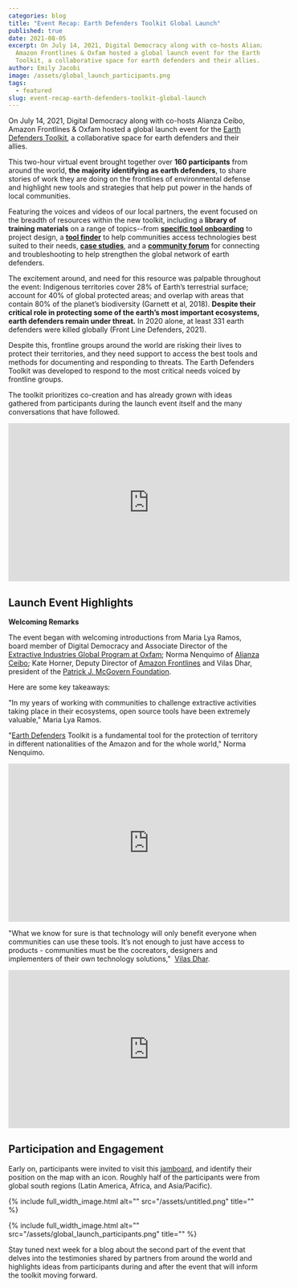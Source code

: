 ```yaml
---
categories: blog
title: "Event Recap: Earth Defenders Toolkit Global Launch"
published: true
date: 2021-08-05
excerpt: On July 14, 2021, Digital Democracy along with co-hosts Alianza Ceibo,
  Amazon Frontlines & Oxfam hosted a global launch event for the Earth Defenders
  Toolkit, a collaborative space for earth defenders and their allies.
author: Emily Jacobi
image: /assets/global_launch_participants.png
tags:
  - featured
slug: event-recap-earth-defenders-toolkit-global-launch
---
```

On July 14, 2021, Digital Democracy along with co-hosts Alianza Ceibo, Amazon Frontlines & Oxfam hosted a global launch event for the [Earth Defenders Toolkit](https://www.earthdefenderstoolkit.com/), a collaborative space for earth defenders and their allies. 

This two-hour virtual event brought together over **160 participants** from around the world, **the majority identifying as earth defenders**, to share stories of work they are doing on the frontlines of environmental defense and highlight new tools and strategies that help put power in the hands of local communities. 

Featuring the voices and videos of our local partners, the event focused on the breadth of resources within the new toolkit, including a **library of training materials** on a range of topics--from **[specific tool onboarding](https://earthdefenderstoolkit.com/toolkit)** to project design, a **[tool finder](https://earthdefenderstoolkit.com/toolfinder)** to help communities access technologies best suited to their needs, **[case studies](https://earthdefenderstoolkit.com/community)**, and a **[community forum](https://forum.earthdefenderstoolkit.com)** for connecting and troubleshooting to help strengthen the global network of earth defenders. 

The excitement around, and need for this resource was palpable throughout the event: Indigenous territories cover 28% of Earth’s terrestrial surface; account for 40% of global protected areas; and overlap with areas that contain 80% of the planet’s biodiversity (Garnett et al, 2018). **Despite their critical role in protecting some of the earth’s most important ecosystems, earth defenders remain under threat.** In 2020 alone, at least 331 earth defenders were killed globally (Front Line Defenders, 2021). 

Despite this, frontline groups around the world are risking their lives to protect their territories, and they need support to access the best tools and methods for documenting and responding to threats. The Earth Defenders Toolkit was developed to respond to the most critical needs voiced by frontline groups.

The toolkit prioritizes co-creation and has already grown with ideas gathered from participants during the launch event itself and the many conversations that have followed. 

<div class="embed-container">
<iframe width="560" height="315" src="https://www.youtube.com/embed/gfCY9DzuufU" title="YouTube video player" frameborder="0" allow="accelerometer; autoplay; clipboard-write; encrypted-media; gyroscope; picture-in-picture" allowfullscreen></iframe>
</div>

## Launch Event Highlights 

**Welcoming Remarks** 

The event began with welcoming introductions from Maria Lya Ramos, board member of Digital Democracy and Associate Director of the [Extractive Industries Global Program at Oxfam](http://eimap.oxfam.org/); Norma Nenquimo of [Alianza Ceibo](https://www.alianzaceibo.org/); Kate Horner, Deputy Director of [Amazon Frontlines](https://www.alianzaceibo.org/) and Vilas Dhar, president of the [Patrick J. McGovern Foundation](https://www.mcgovern.org/). 

Here are some key takeaways: 

"In my years of working with communities to challenge extractive activities taking place in their ecosystems, open source tools have been extremely valuable," Maria Lya Ramos.

"[Earth Defenders](https://twitter.com/hashtag/EarthDefenders?src=hashtag_click) Toolkit is a fundamental tool for the protection of territory in different nationalities of the Amazon and for the whole world," Norma Nenquimo. 

<div class="embed-container">
<iframe width="560" height="315" src="https://www.youtube.com/embed/9715xwoAAhc" title="YouTube video player" frameborder="0" allow="accelerometer; autoplay; clipboard-write; encrypted-media; gyroscope; picture-in-picture" allowfullscreen></iframe>
</div>

"What we know for sure is that technology will only benefit everyone when communities can use these tools. It’s not enough to just have access to products - communities must be the cocreators, designers and implementers of their own technology solutions,"  [Vilas Dhar](https://twitter.com/vilasdhar). 

<div class="embed-container">
<iframe width="560" height="315" src="https://www.youtube.com/embed/86t2dbyt38Q" title="YouTube video player" frameborder="0" allow="accelerometer; autoplay; clipboard-write; encrypted-media; gyroscope; picture-in-picture" allowfullscreen></iframe>
</div>

## Participation and Engagement 

Early on, participants were invited to visit this [jamboard](https://bit.ly/paradefensores), and identify their position on the map with an icon. Roughly half of the participants were from global south regions (Latin America, Africa, and Asia/Pacific).

{% include full_width_image.html alt="" src="/assets/untitled.png" title="" %}

{% include full_width_image.html alt="" src="/assets/global_launch_participants.png" title="" %}

Stay tuned next week for a blog about the second part of the event that delves into the testimonies shared by partners from around the world and highlights ideas from participants during and after the event that will inform the toolkit moving forward.